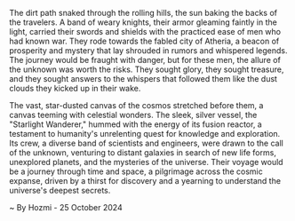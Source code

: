 
The dirt path snaked through the rolling hills, the sun baking the backs of the travelers. A band of weary knights, their armor gleaming faintly in the light, carried their swords and shields with the practiced ease of men who had known war. They rode towards the fabled city of Atheria, a beacon of prosperity and mystery that lay shrouded in rumors and whispered legends. The journey would be fraught with danger, but for these men, the allure of the unknown was worth the risks.  They sought glory, they sought treasure, and they sought answers to the whispers that followed them like the dust clouds they kicked up in their wake.

The vast, star-dusted canvas of the cosmos stretched before them, a canvas teeming with celestial wonders. The sleek, silver vessel, the "Starlight Wanderer," hummed with the energy of its fusion reactor, a testament to humanity's unrelenting quest for knowledge and exploration. Its crew, a diverse band of scientists and engineers, were drawn to the call of the unknown, venturing to distant galaxies in search of new life forms, unexplored planets, and the mysteries of the universe. Their voyage would be a journey through time and space, a pilgrimage across the cosmic expanse, driven by a thirst for discovery and a yearning to understand the universe's deepest secrets. 

~ By Hozmi - 25 October 2024
